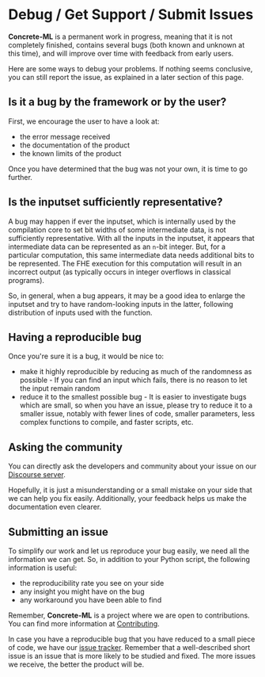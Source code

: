 # Debug / Get Support / Submit Issues

**Concrete-ML** is a permanent work in progress, meaning that it is not completely finished, contains several bugs (both known and unknown at this time), and will improve over time with feedback from early users.

Here are some ways to debug your problems. If nothing seems conclusive, you can still report the issue, as explained in a later section of this page.

## Is it a bug by the framework or by the user?

First, we encourage the user to have a look at:

- the error message received
- the documentation of the product
- the known limits of the product

Once you have determined that the bug was not your own, it is time to go further.

## Is the inputset sufficiently representative?

A bug may happen if ever the inputset, which is internally used by the compilation core to set bit widths of some intermediate data, is not sufficiently representative. With all the inputs in the inputset, it appears that intermediate data can be represented as an `n`-bit integer. But, for a particular computation, this same intermediate data needs additional bits to be represented. The FHE execution for this computation will result in an incorrect output (as typically occurs in integer overflows in classical programs).

So, in general, when a bug appears, it may be a good idea to enlarge the inputset and try to have random-looking inputs in the latter, following distribution of inputs used with the function.

## Having a reproducible bug

Once you're sure it is a bug, it would be nice to:

- make it highly reproducible by reducing as much of the randomness as possible - If you can find an input which fails, there is no reason to let the input remain random
- reduce it to the smallest possible bug - It is easier to investigate bugs which are small, so when you have an issue, please try to reduce it to a smaller issue, notably with fewer lines of code, smaller parameters, less complex functions to compile, and faster scripts, etc.

## Asking the community

You can directly ask the developers and community about your issue on our [Discourse server](https://community.zama.ai).

Hopefully, it is just a misunderstanding or a small mistake on your side that we can help you fix easily. Additionally, your feedback helps us make the documentation even clearer.

## Submitting an issue

To simplify our work and let us reproduce your bug easily, we need all the information we can get. So, in addition to your Python script, the following information is useful:

- the reproducibility rate you see on your side
- any insight you might have on the bug
- any workaround you have been able to find

Remember, **Concrete-ML** is a project where we are open to contributions. You can find more information at [Contributing](contributing.md).

In case you have a reproducible bug that you have reduced to a small piece of code, we have our [issue tracker](https://github.com/zama-ai/concrete-ml/issues). Remember that a well-described short issue is an issue that is more likely to be studied and fixed. The more issues we receive, the better the product will be.
